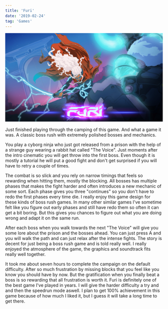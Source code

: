 ```yaml
---
title: 'Furi'
date: '2019-02-24'
tag: 'Games'
---
```


<img src="./KeyArt_Furi.jpg" />

Just finished playing through the camping of this game. And what a game it was. A classic boss rush with extremely polished bosses and mechanics.

You play a cyborg ninja who just got released from a prison with the help of a strange guy wearing a rabbit hat called "The Voice".
Just moments after the intro cinematic you will get throw into the first boss. Even though it is mostly a tutorial he will put a good fight and don't get surprised if you will have to retry a couple of times.

The combat is so slick and you rely on narrow timings that feels so rewarding when hitting them, mostly the blocking.
All bosses has multiple phases that makes the fight harder and often introduces a new mechanic of some sort. Each phase gives you three "continues" so you don't have to redo the first phases every time die. I really enjoy this game design for these kinds of boss rush games. In many other similar games I've sometime felt like you figure out early phases and still have redo them so often it can get a bit boring. But this gives you chances to figure out what you are doing wrong and adapt it on the same run.

After each boss when you walk towards the next "The Voice" will give you some lore about the prison and the bosses ahead. You can just press A and you will walk the path and can just relax after the intense fights. The story is decent for just being a boss rush game and is told really well. I really enjoyed the atmosphere of the game, the graphics and soundtrack fits really well together.

It took me about seven hours to complete the campaign on the default difficulty. After so much frustration by missing blocks that you feel like you know you should have by now. But the gratification when you finally beat a boss is so rewarding that all frustration is worth it.
Furi is definitely one of the best game I've played in years. I will give the harder difficulty a try and and then the speedrun mode aswell. I plan to get 100% achievement in this game because of how much I liked it, but I guess it will take a long time to get there.
